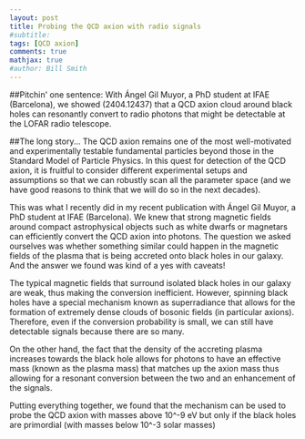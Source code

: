 ```yaml
---
layout: post
title: Probing the QCD axion with radio signals
#subtitle: 
tags: [QCD axion]
comments: true
mathjax: true
#author: Bill Smith
---
```



##Pitchin' one sentence: 
With Ángel Gil Muyor, a PhD student at IFAE (Barcelona), we showed (2404.12437) that a QCD axion cloud around black holes can resonantly convert to radio photons that might be detectable at the LOFAR radio telescope.


##The long story...
The QCD axion remains one of the most well-motivated and experimentally testable fundamental particles beyond those in the Standard Model of Particle Physics. 
In this quest for detection of the QCD axion, it is fruitful to consider different experimental setups and assumptions so that we can robustly scan all the parameter space (and we have good reasons to think that we will do so in the next decades).

This was what I recently did in my recent publication with Ángel Gil Muyor, a PhD student at IFAE (Barcelona). 
We knew that strong magnetic fields around compact astrophysical objects such as white dwarfs or magnetars can efficiently convert the QCD axion into photons. 
The question we asked ourselves was whether something similar could happen in the magnetic fields of the plasma that is being accreted onto black holes in our galaxy. 
And the answer we found was kind of a yes with caveats!

The typical magnetic fields that surround isolated black holes in our galaxy are weak, thus making the conversion inefficient. However, spinning black holes have a special mechanism known as superradiance that allows for the formation of extremely dense clouds of bosonic fields (in particular axions). Therefore, even if the conversion probability is small, we can still have detectable signals because there are so many.

On the other hand, the fact that the density of the accreting plasma increases towards the black hole allows for photons to have an effective mass (known as the plasma mass) that matches up the axion mass thus allowing for a resonant conversion between the two and an enhancement of the signals.

Putting everything together, we found that the mechanism can be used to probe the QCD axion with masses above 10^-9 eV but only if the black holes are primordial (with masses below 10^-3 solar masses)





